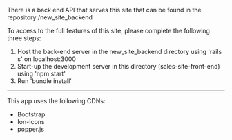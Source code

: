 There is a back end API that serves this site that can be found in the repository /new_site_backend

To access to the full features of this site, please complete the following three steps:

1. Host the back-end server in the new_site_backend directory using 'rails s' on localhost:3000
2. Start-up the development server in this directory (sales-site-front-end) using 'npm start'
3. Run 'bundle install'
 
 -----------------------------------------------------
 
 This app uses the following CDNs:
  - Bootstrap
  - Ion-Icons
  - popper.js
  
